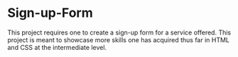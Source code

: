 # Sign-up-Form
This project requires one to create a sign-up form for a service offered. This project is meant to showcase more skills one has acquired thus far in HTML and CSS at the intermediate level.